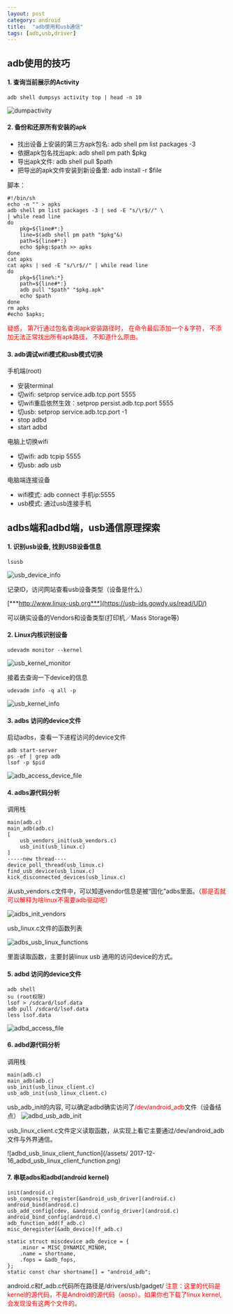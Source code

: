 ```yaml
---
layout: post
category: android
title:  "adb使用和usb通信"
tags: [adb,usb,driver]
---
```


## adb使用的技巧

#### 1. 查询当前展示的Activity

```shell
adb shell dumpsys activity top | head -n 10
```
![dumpactivity](../assets/2017-12-16_dumpactivity.png)

#### 2. 备份和还原所有安装的apk

* 找出设备上安装的第三方apk包名:	adb shell pm list packages -3
* 依据apk包名找出apk:			adb shell pm path $pkg
* 导出apk文件:				adb shell pull $path
* 把导出的apk文件安装到新设备里: adb install -r $file

脚本：

```shell
#!/bin/sh
echo -n "" > apks
adb shell pm list packages -3 | sed -E "s/\r$//" \
| while read line
do 
    pkg=${line#*:}
    line=$(adb shell pm path "$pkg"&)
    path=${line#*:}
    echo $pkg:$path >> apks
done
cat apks
cat apks | sed -E "s/\r$//" | while read line
do
    pkg=${line%:*}
    path=${line#*:}
    adb pull "$path" "$pkg.apk" 
    echo $path
done
rm apks
#echo $apks;
```

<font color="red">疑惑， 第7行通过包名查询apk安装路径时， 在命令最后添加一个＆字符， 不添加无法正常找出所有apk路径， 不知道什么原由。</font> 


#### 3. adb调试wifi模式和usb模式切换

手机端(root)

* 安装terminal
* 切wifi: setprop service.adb.tcp.port 5555
* 切wifi重启依然生效：setprop persist.adb.tcp.port 5555
* 切usb: setprop service.adb.tcp.port -1
* stop adbd
* start adbd

电脑上切换wifi

* 切wifi: adb tcpip 5555
* 切usb: adb usb

电脑端连接设备

* wifi模式: adb connect 手机ip:5555
* usb模式: 通过usb连接手机

## adbs端和adbd端，usb通信原理探索

#### 1. 识别usb设备, 找到USB设备信息

```
lsusb
```
![usb_device_info](/assets/2017-12-12_usb_device_info.png)

记录ID，访问网站查看usb设备类型（设备是什么）

[***http://www.linux-usb.org***](https://usb-ids.gowdy.us/read/UD/)

可以确实设备的Vendors和设备类型(打印机／Mass Storage等)


#### 2. Linux内核识别设备

```
udevadm monitor --kernel
```
![usb_kernel_monitor](/assets/2017-12-16_usb_kernel_monitor.png)

接着去查询一下device的信息

```
udevadm info -q all -p
```
![usb_kernel_info](/assets/2017-12-16_usb_kernel_info.png)

#### 3. adbs 访问的device文件

启动adbs，查看一下进程访问的device文件

```
adb start-server
ps -ef | grep adb
lsof -p $pid
```
![adb_access_device_file](/assets/2017-12-16_adb_access_device_file.png)


#### 4. adbs源代码分析

调用栈

```
main(adb.c)
main_adb(adb.c)
[
    usb_vendors_init(usb_vendors.c)
    usb_init(usb_linux.c)
]
-----new thread----
device_poll_thread(usb_linux.c)
find_usb_device(usb_linux.c)
kick_disconnected_devices(usb_linux.c)

```
从usb_vendors.c文件中，可以知道vendor信息是被“固化”adbs里面。（<font color="red">那是否就可以解释为啥linux不需要adb驱动呢）</font>

![adbs_init_vendors](/assets/2017-12-16_adbs_init_vendors.png)

usb_linux.c文件的函数列表

![adbs_usb_linux_functions](/assets/2017-12-16_adbs_usb_linux_functions.png)

里面读取函数，主要封装linux usb 通用的访问device的方式。

#### 5. adbd 访问的device文件

```
adb shell
su (root权限)
lsof > /sdcard/lsof.data
adb pull /sdcard/lsof.data
less lsof.data
```

![adbd_access_file](/assets/2017-12-16_adbd_access_file.png)

#### 6. adbd源代码分析

调用栈

```
main(adb.c)
main_adb(adb.c)
usb_init(usb_linux_client.c)
usb_adb_init(usb_linux_client.c)
```

usb_adb_init的内容, 可以确定adbd确实访问了<font color="red">/dev/android_adb</font>文件（设备结点） 
![adbd_usb_adb_init](/assets/2017-12-16_adbd_usb_adb_init.png)

usb_linux_client.c文件定义读取函数，从实现上看它主要通过/dev/android_adb文件与外界通信。

![adbd_usb_linux_client_function](/assets/
2017-12-16_adbd_usb_linux_client_function.png)

#### 7. 串联adbs和adbd(android kernel)

```
init(android.c)
usb_composite_register[&android_usb_driver](android.c)
android_bind(android.c)
usb_add_config[cdev, &android_config_driver](android.c)
android_bind_config(android.c)
adb_function_add(f_adb.c)
misc_deregister[&adb_device](f_adb.c)

static struct miscdevice adb_device = {
  	.minor = MISC_DYNAMIC_MINOR,
  	.name = shortname,
  	.fops = &adb_fops,
};
static const char shortname[] = "android_adb";

```

android.c和f_adb.c代码所在路径是/drivers/usb/gadget/
<font color="red">注意：这里的代码是kernel的源代码，不是Android的源代码（aosp）。如果你也下载了linux kernel, 会发现没有这两个文件的。</font>




